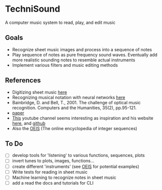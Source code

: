 # TechniSound
A computer music system to read, play, and edit music

## Goals
- Recognize sheet music images and process into a sequence of notes
- Play sequence of notes as pure frequency sound waves. Eventually add more realistic sounding notes to resemble actual instruments
- Implement various filters and music editing methods

## References
- Digitizing sheet music [here](https://web.stanford.edu/class/ee368/Project_Spring_1415/Reports/Stramer.pdf)
- Recognizing musical notation with neural networks [here](https://homepage.univie.ac.at/a1200595/bachelor/thesis.pdf)
- Bainbridge, D. and Bell, T., 2001. The challenge of optical music recognition. Computers and the Humanities, 35(2), pp.95-121.
- [paper](https://arxiv.org/pdf/1908.03608.pdf)
- [This](https://www.youtube.com/@marcevanstein) youtube channel seems interesting as inspiration and his website [here](https://marcevanstein.com/), and [github](https://github.com/MarcTheSpark)
- Also the [OEIS](https://oeis.org/) (The online encyclopedia of integer sequences)


## To Do
- [ ] develop tools for 'listening' to various functions, sequences, plots
- [ ] invert tunes to plots, images, functions...
- [ ] create different 'instruments' (see [OEIS](https://oeis.org/play?seq=A000045) for potential examples)
- [ ] Write tests for reading in sheet music
- [ ] Machine learning to recognize notes in sheet music
- [ ] add a read the docs and tutorials for CLI
